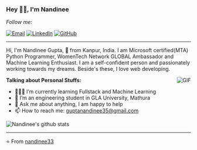 ### Hey 👋🏽, I'm Nandinee

<i>Follow me:</i><br>
<p>
<a href="mailto:guptanandinee35@gmail.com.com" target="_blank"><img src="https://img.shields.io/badge/-Gmail-c14438?style=flat-square&logo=Gmail&logoColor=white" alt="Email"></a>
<a href="https://www.linkedin.com/in/nandinee-gupta-78277b193/" target="_blank"><img src="https://img.shields.io/badge/LinkedIn-%230077B5.svg?&style=flat-square&logo=linkedin&logoColor=white" alt="LinkedIn"></a>
<a href="https://github.com/nandinee33/" target="_blank"><img src="https://img.shields.io/badge/-GitHub-181717?style=flat-square&logo=github" alt="GitHub"></a>
</p>

<hr>

Hi, I'm Nandinee Gupta, 🚀 from Kanpur, India. I am Microsoft certified(MTA) Python Programmer, WomenTech Network GLOBAL Ambassador and Machine Learning Enthusiast. I am a self-confident person and passionately working towards my dreams. Beside's these, I love web developing.

<img align="right" alt="GIF" src="https://media.tenor.com/images/7db4eaa3e47272c8e58ee018fc390b7d/tenor.gif" />

**Talking about Personal Stuffs:**

- 👨🏽‍💻 I’m currently learning Fullstack and  Machine Learning
- 🌱 I’m an engineering student in GLA University, Mathura
- 💬 Ask me about anything, I am happy to help
- 📫 How to reach me: guptanandinee35@gmail.com

![Nandinee's github stats](https://github-readme-stats.vercel.app/api?username=nandinee33&show_icons=true&hide_border=true)

<hr>
⭐ From <a href="https://github.com/nandinee33">nandinee33</a>
